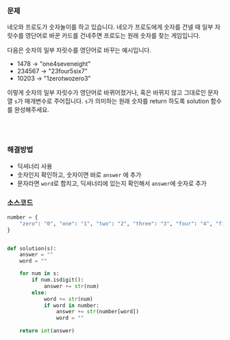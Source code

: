 ### 문제

네오와 프로도가 숫자놀이를 하고 있습니다. 네오가 프로도에게 숫자를 건넬 때 일부 자릿수를 영단어로 바꾼 카드를 건네주면 프로도는 원래 숫자를 찾는 게임입니다.

다음은 숫자의 일부 자릿수를 영단어로 바꾸는 예시입니다.

- 1478 → "one4seveneight"
- 234567 → "23four5six7"
- 10203 → "1zerotwozero3"

이렇게 숫자의 일부 자릿수가 영단어로 바뀌어졌거나, 혹은 바뀌지 않고 그대로인 문자열 `s`가 매개변수로 주어집니다. `s`가 의미하는 원래 숫자를 return 하도록 solution 함수를 완성해주세요.

</br>

</br>

### 해결방법

- 딕셔너리 사용
- 숫자인지 확인하고, 숫자이면 바로 `answer` 에 추가
- 문자라면 `word`로 합치고, 딕셔너리에 있는지 확인해서 `answer`에 숫자로 추가

### 소스코드

```python
number = {
    "zero": "0", "one": "1", "two": "2", "three": "3", "four": "4", "five": "5", 			"six": "6", "seven": "7", "eight": "8", "nine": "9"
}


def solution(s):
    answer = ""
    word = ""

    for num in s:
        if num.isdigit():
            answer += str(num)
        else:
            word += str(num)
            if word in number:
                answer += str(number[word])
                word = ""
                
    return int(answer)
```

